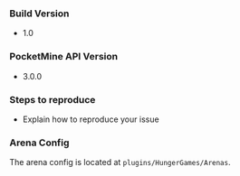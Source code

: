 ### Build Version
- 1.0

### PocketMine API Version
- 3.0.0

### Steps to reproduce
- Explain how to reproduce your issue

### Arena Config
The arena config is located at `plugins/HungerGames/Arenas`.
